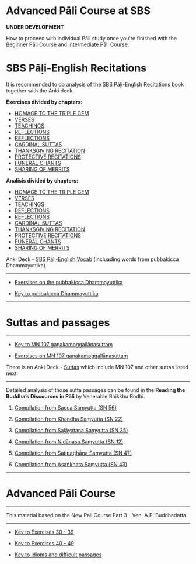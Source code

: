 # **Advanced Pāli Course at SBS**

**UNDER DEVELOPMENT**

How to proceed with individual Pāli study once you're finished with the [Beginner Pāli Course](https://sasanarakkha.github.io/study-tools/pali-class/pali-class.html) and [Intermediate Pāli Course](https://sasanarakkha.github.io/study-tools/pali-class/pali-class-inter.html).

# **SBS Pāḷi-English Recitations**

It is recommended to do analysis of the SBS Pāḷi-English Recitations book together with the Anki deck.

**Exercises divided by chapters:**

- [HOMAGE TO THE TRIPLE GEM]()
- [VERSES]()
- [TEACHINGS]()
- [REFLECTIONS]()
- [REFLECTIONS]()
- [CARDINAL SUTTAS]()
- [THANKSGIVING RECITATION]()
- [PROTECTIVE RECITATIONS]()
- [FUNERAL CHANTS]()
- [SHARING OF MERRITS]()

**Analisis divided by chapters:**

- [HOMAGE TO THE TRIPLE GEM]()
- [VERSES]()
- [TEACHINGS]()
- [REFLECTIONS]()
- [REFLECTIONS]()
- [CARDINAL SUTTAS]()
- [THANKSGIVING RECITATION]()
- [PROTECTIVE RECITATIONS]()
- [FUNERAL CHANTS]()
- [SHARING OF MERRITS]()

Anki Deck - [SBS Pāḷi-English Vocab](https://sasanarakkha.github.io/study-tools/anki-decks/sbs-pali-english-vocab.html) (incluading words from pubbakicca Dhammayuttika)

-------

- [Exersises on the pubbakicca Dhammayuttika](https://docs.google.com/document/d/1QYOPRLT0jDjBrPS5AuqvFo1gn3FJKkYdbNbcq88ibnA/)

- [Key to pubbakicca Dhammayuttika](https://docs.google.com/document/d/1z4B3TELrZlVemxP_gB0ciampFTIOS5hL/)

-------

# **Suttas and passages**

-------

- [Key to MN 107 gaṇakamoggallānasuttaṃ](https://docs.google.com/document/d/1oW92myGIHzLypzNQGQPa0YeTGDfVq_Aogre8sLTRQuM/)

- [Exersises on MN 107 gaṇakamoggallānasuttaṃ](https://docs.google.com/document/d/1kG7DPHLKYlzYdzEQboyYlGJed1cx7zm1LaVU6Qp5Jro/edit?usp=sharing)

There is an Anki Deck - [Suttas](https://sasanarakkha.github.io/study-tools/anki-decks/suttas.html) which include MN 107 and other suttas listed next.


-------

Detailed analysis of those sutta passages can be found in the **Reading the Buddha’s Discourses in Pāli** by Venerable Bhikkhu Bodhi.

1. [Compilation from  Sacca Saṃyutta (SN 56)](https://docs.google.com/document/d/1QvmDByxRI4hMT3C8EqrafaGoXC5HA_8kRn730-VtKjY/)

2. [Compilation from  Khandha Saṃyutta (SN 22)]()

3. [Compilation from  Saḷāyatana Saṃyutta (SN 35)]()

4. [Compilation from  Nidānasa Saṃyutta (SN 12)]()

5. [Compilation from  Satipaṭṭhāna Saṃyutta (SN 47)]()

6. [Compilation from  Asaṅkhata Saṃyutta (SN 43)]()

-------

# **Advanced Pāli Course**

------

This material based on the New Pali Course Part 3 - Ven. A.P. Buddhadatta

------

- [Key to Exercises 30 - 39](https://docs.google.com/document/d/1VoFPr2jqJbQEQgT_UbuhxpzHM_H_mqX3BCy3vMdqiUc/)

- [Key to Exercises 40 - 49]()

- [Key to idioms and difficult passages]()



